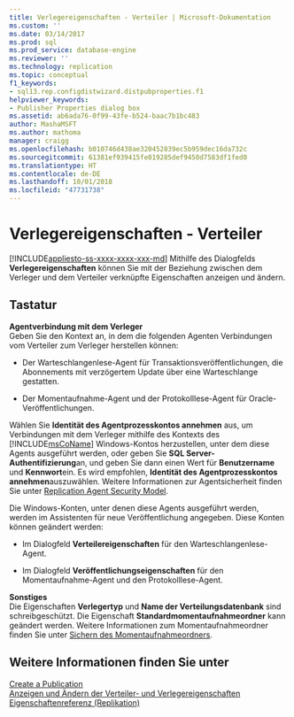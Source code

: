 ```yaml
---
title: Verlegereigenschaften - Verteiler | Microsoft-Dokumentation
ms.custom: ''
ms.date: 03/14/2017
ms.prod: sql
ms.prod_service: database-engine
ms.reviewer: ''
ms.technology: replication
ms.topic: conceptual
f1_keywords:
- sql13.rep.configdistwizard.distpubproperties.f1
helpviewer_keywords:
- Publisher Properties dialog box
ms.assetid: ab6ada76-0f99-43fe-b524-baac7b1bc483
author: MashaMSFT
ms.author: mathoma
manager: craigg
ms.openlocfilehash: b010746d438ae320452839ec5b959dec16da732c
ms.sourcegitcommit: 61381ef939415fe019285def9450d7583df1fed0
ms.translationtype: HT
ms.contentlocale: de-DE
ms.lasthandoff: 10/01/2018
ms.locfileid: "47731738"
---
```

# <a name="publisher-properties---distributor"></a>Verlegereigenschaften - Verteiler
[!INCLUDE[appliesto-ss-xxxx-xxxx-xxx-md](../../includes/appliesto-ss-xxxx-xxxx-xxx-md.md)]
  Mithilfe des Dialogfelds **Verlegereigenschaften** können Sie mit der Beziehung zwischen dem Verleger und dem Verteiler verknüpfte Eigenschaften anzeigen und ändern.  
  
## <a name="options"></a>Tastatur  
 **Agentverbindung mit dem Verleger**  
 Geben Sie den Kontext an, in dem die folgenden Agenten Verbindungen vom Verteiler zum Verleger herstellen können:  
  
-   Der Warteschlangenlese-Agent für Transaktionsveröffentlichungen, die Abonnements mit verzögertem Update über eine Warteschlange gestatten.  
  
-   Der Momentaufnahme-Agent und der Protokolllese-Agent für Oracle-Veröffentlichungen.  
  
 Wählen Sie **Identität des Agentprozesskontos annehmen** aus, um Verbindungen mit dem Verleger mithilfe des Kontexts des [!INCLUDE[msCoName](../../includes/msconame-md.md)] Windows-Kontos herzustellen, unter dem diese Agents ausgeführt werden, oder geben Sie **SQL Server-Authentifizierung**an, und geben Sie dann einen Wert für **Benutzername** und **Kennwort**ein. Es wird empfohlen, **Identität des Agentprozesskontos annehmen**auszuwählen. Weitere Informationen zur Agentsicherheit finden Sie unter [Replication Agent Security Model](../../relational-databases/replication/security/replication-agent-security-model.md).  
  
 Die Windows-Konten, unter denen diese Agents ausgeführt werden, werden im Assistenten für neue Veröffentlichung angegeben. Diese Konten können geändert werden:  
  
-   Im Dialogfeld **Verteilereigenschaften** für den Warteschlangenlese-Agent.  
  
-   Im Dialogfeld **Veröffentlichungseigenschaften** für den Momentaufnahme-Agent und den Protokolllese-Agent.  
  
 **Sonstiges**  
 Die Eigenschaften **Verlegertyp** und **Name der Verteilungsdatenbank** sind schreibgeschützt. Die Eigenschaft **Standardmomentaufnahmeordner** kann geändert werden. Weitere Informationen zum Momentaufnahmeordner finden Sie unter [Sichern des Momentaufnahmeordners](../../relational-databases/replication/security/secure-the-snapshot-folder.md).  
  
## <a name="see-also"></a>Weitere Informationen finden Sie unter  
 [Create a Publication](../../relational-databases/replication/publish/create-a-publication.md)   
 [Anzeigen und Ändern der Verteiler- und Verlegereigenschaften](../../relational-databases/replication/view-and-modify-distributor-and-publisher-properties.md)   
 [Eigenschaftenreferenz &#40;Replikation&#41;](../../relational-databases/replication/properties-reference-replication.md)  
  
  
